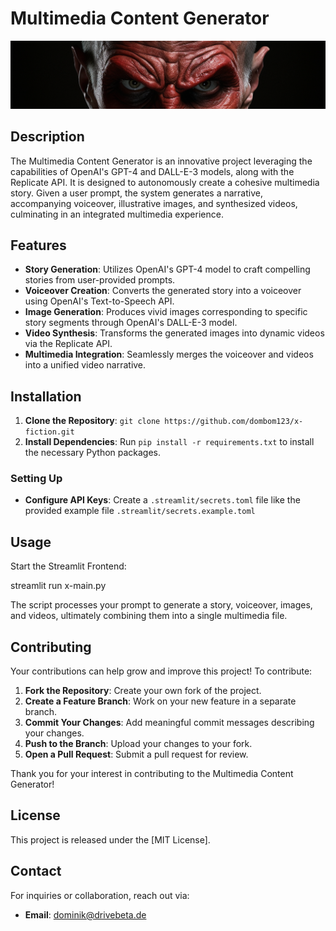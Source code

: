 
# Multimedia Content Generator

![alt text](https://github.com/dombom123/x-fiction/blob/main/media/header3.png?raw=true)

## Description

The Multimedia Content Generator is an innovative project leveraging the capabilities of OpenAI's GPT-4 and DALL-E-3 models, along with the Replicate API. It is designed to autonomously create a cohesive multimedia story. Given a user prompt, the system generates a narrative, accompanying voiceover, illustrative images, and synthesized videos, culminating in an integrated multimedia experience.

## Features

- **Story Generation**: Utilizes OpenAI's GPT-4 model to craft compelling stories from user-provided prompts.
- **Voiceover Creation**: Converts the generated story into a voiceover using OpenAI's Text-to-Speech API.
- **Image Generation**: Produces vivid images corresponding to specific story segments through OpenAI's DALL-E-3 model.
- **Video Synthesis**: Transforms the generated images into dynamic videos via the Replicate API.
- **Multimedia Integration**: Seamlessly merges the voiceover and videos into a unified video narrative.

## Installation

1. **Clone the Repository**: `git clone https://github.com/dombom123/x-fiction.git`
2. **Install Dependencies**: Run `pip install -r requirements.txt` to install the necessary Python packages.

### Setting Up

- **Configure API Keys**: Create a `.streamlit/secrets.toml` file like the provided example file `.streamlit/secrets.example.toml`

## Usage

Start the Streamlit Frontend:

streamlit run x-main.py

The script processes your prompt to generate a story, voiceover, images, and videos, ultimately combining them into a single multimedia file.

## Contributing

Your contributions can help grow and improve this project! To contribute:

1. **Fork the Repository**: Create your own fork of the project.
2. **Create a Feature Branch**: Work on your new feature in a separate branch.
3. **Commit Your Changes**: Add meaningful commit messages describing your changes.
4. **Push to the Branch**: Upload your changes to your fork.
5. **Open a Pull Request**: Submit a pull request for review.

Thank you for your interest in contributing to the Multimedia Content Generator!

## License

This project is released under the [MIT License].

## Contact

For inquiries or collaboration, reach out via:

- **Email**: dominik@drivebeta.de
